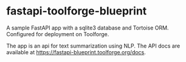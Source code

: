 # fastapi-toolforge-blueprint

A sample FastAPI app with a sqlite3 database and Tortoise ORM. Configured for deployment on Toolforge.

The app is an api for text summarization using NLP. The API docs are available at <https://fastapi-blueprint.toolforge.org/docs>.
